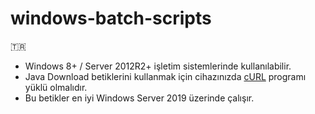 # windows-batch-scripts
🇹🇷
- Windows 8+ / Server 2012R2+ işletim sistemlerinde kullanılabilir.
- Java Download betiklerini kullanmak için cihazınızda [cURL](https://curl.se/download.html) programı yüklü olmalıdır.
- Bu betikler en iyi Windows Server 2019 üzerinde çalışır.
